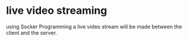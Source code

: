 # live video streaming
using Socker Programming a live video stream will be made between the client and the server.
